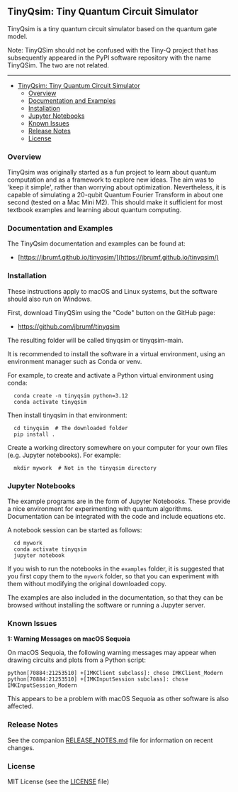 ## TinyQsim: Tiny Quantum Circuit Simulator

TinyQsim is a tiny quantum circuit simulator based on the quantum gate model.

Note: TinyQSim should not be confused with the Tiny-Q project that has subsequently appeared in the PyPI software repository with the name TinyQSim. The two are not related.

---

<!-- TOC -->

- [TinyQsim: Tiny Quantum Circuit Simulator](#tinyqsim-tiny-quantum-circuit-simulator)
  - [Overview](#overview)
  - [Documentation and Examples](#documentation-and-examples)
  - [Installation](#installation)
  - [Jupyter Notebooks](#jupyter-notebooks)
  - [Known Issues](#known-issues)
  - [Release Notes](#release-notes)
  - [License](#license)

<!-- TOC -->

### Overview

TinyQsim was originally started as a fun project to learn about quantum computation and as a framework to explore new ideas. The aim was to 'keep it simple', rather than worrying about optimization. Nevertheless, it is capable of simulating a 20-qubit Quantum Fourier Transform in about one second (tested on a Mac Mini M2). This should make it sufficient for most textbook examples and learning about quantum computing.

### Documentation and Examples

The TinyQsim documentation and examples can be found at:

- [https://jbrumf.github.io/tinyqsim/](https://jbrumf.github.io/tinyqsim/)

### Installation

These instructions apply to macOS and Linux systems, but the software should also run on Windows.

First, download TinyQSim using the "Code" button on the GitHub page:

- https://github.com/jbrumf/tinyqsim
 
The resulting folder will be called tinyqsim or tinyqsim-main.

It is recommended to install the software in a virtual environment, using an environment manager such as Conda or venv.

For example, to create and activate a Python virtual environment using conda:

```
  conda create -n tinyqsim python=3.12
  conda activate tinyqsim
```

Then install tinyqsim in that environment:

```
  cd tinyqsim  # The downloaded folder
  pip install .
```

Create a working directory somewhere on your computer for your own files (e.g. Jupyter notebooks). For example:

```
  mkdir mywork  # Not in the tinyqsim directory
```

### Jupyter Notebooks

The example programs are in the form of Jupyter Notebooks. These provide a nice environment for experimenting with quantum algorithms. Documentation can be integrated with the code and include equations etc.

A notebook session can be started as follows:

```
  cd mywork
  conda activate tinyqsim
  jupyter notebook
```

If you wish to run the notebooks in the `examples` folder, it is suggested that you first copy them to the `mywork` folder, so that you can experiment with them without modifying the original downloaded copy.

The examples are also included in the documentation, so that they can be browsed without installing the software or running a Jupyter server.

### Known Issues

**1: Warning Messages on macOS Sequoia**

On macOS Sequoia, the following warning messages may appear when drawing circuits and plots from a Python script:
```
python[70884:21253510] +[IMKClient subclass]: chose IMKClient_Modern
python[70884:21253510] +[IMKInputSession subclass]: chose IMKInputSession_Modern
```

This appears to be a problem with macOS Sequoia as other software is also affected.

### Release Notes

See the companion [RELEASE_NOTES.md](RELEASE_NOTES.md) file for information on recent changes.

### License

MIT License (see the [LICENSE](LICENSE) file)
